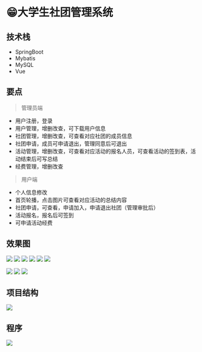 # 😁大学生社团管理系统 <Badge type="warning" text="毕设" vertical="top" />



<SlideProtected>

<MyGlobalComponent />

## 技术栈
- SpringBoot
- Mybatis
- MySQL
- Vue

## 要点

> 管理员端

- 用户注册，登录
- 用户管理，增删改查，可下载用户信息
- 社团管理，增删改查，可查看对应社团的成员信息
- 社团申请，成员可申请退出，管理同意后可退出
- 活动管理，增删改查，可查看对应活动的报名人员，可查看活动的签到表，活动结束后可写总结
- 经费管理，增删改查

> 用户端

- 个人信息修改
- 首页轮播，点击图片可查看对应活动的总结内容
- 社团申请，可查看，申请加入，申请退出社团（管理审批后）
- 活动报名，报名后可签到
- 可申请活动经费

## 效果图
![](http://cdn.qiniu.liyansheng.top/img/20240612112809.png)
![](http://cdn.qiniu.liyansheng.top/img/20240612113100.png)
![](http://cdn.qiniu.liyansheng.top/img/20240612113211.png)
![](http://cdn.qiniu.liyansheng.top/img/20240612113259.png)
![](http://cdn.qiniu.liyansheng.top/img/20240612113326.png)
![](http://cdn.qiniu.liyansheng.top/img/20240612114733.png)

![](http://cdn.qiniu.liyansheng.top/img/20240612114824.png)
![](http://cdn.qiniu.liyansheng.top/img/20240612114901.png)
![](http://cdn.qiniu.liyansheng.top/img/20240612114935.png)

## 项目结构
![](http://cdn.qiniu.liyansheng.top/img/deb511fe40bdb738268c5c086225acd1.png)

## 程序
![](http://cdn.qiniu.liyansheng.top/img/image-20241021151459201.png)

</SlideProtected>